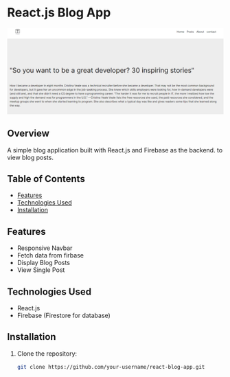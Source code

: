 # React.js Blog App

![App Screenshot](./src/assets/blog-min.PNG)

## Overview

A simple blog application built with React.js and Firebase as the backend. to view blog posts.

## Table of Contents

- [Features](#features)
- [Technologies Used](#technologies-used)
- [Installation](#installation)

## Features

- Responsive Navbar
- Fetch data from firbase
- Display Blog Posts
- View Single Post

## Technologies Used

- React.js
- Firebase (Firestore for database)

## Installation

1. Clone the repository:

   ```bash
   git clone https://github.com/your-username/react-blog-app.git
   ```
